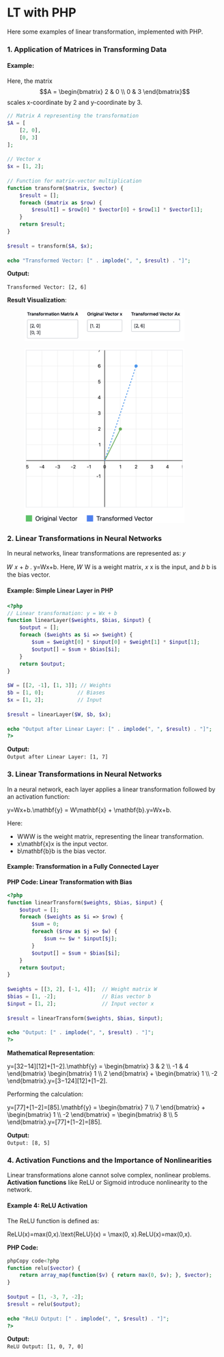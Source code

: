 # LT with PHP

Here some examples of linear transformation, implemented with PHP.

### 1. **Application of Matrices in Transforming Data**

#### Example:

Here, the matrix $$A = \begin{bmatrix} 2 & 0 \\ 0 & 3 \end{bmatrix}$$ scales x-coordinate by 2 and y-coordinate by 3.

```php
// Matrix A representing the transformation
$A = [
    [2, 0],
    [0, 3]
];

// Vector x
$x = [1, 2];

// Function for matrix-vector multiplication
function transform($matrix, $vector) {
    $result = [];
    foreach ($matrix as $row) {
        $result[] = $row[0] * $vector[0] + $row[1] * $vector[1];
    }
    return $result;
}

$result = transform($A, $x);

echo "Transformed Vector: [" . implode(", ", $result) . "]";
```

**Output:**&#x20;

`Transformed Vector: [2, 6]`

**Result Visualization**:

<div align="left"><figure><img src="../../../../.gitbook/assets/image (4).png" alt="" width="375"><figcaption></figcaption></figure></div>

<div align="left"><figure><img src="../../../../.gitbook/assets/image (2).png" alt="" width="375"><figcaption></figcaption></figure></div>

### 2. Linear Transformations in  Neural Networks

In neural networks, linear transformations are represented as:  𝑦

𝑊 𝑥 + 𝑏 . y=Wx+b. Here, 𝑊 W is a weight matrix, 𝑥 x is the input, and 𝑏 b is the bias vector.

#### Example: Simple Linear Layer in PHP

```php
<?php
// Linear transformation: y = Wx + b
function linearLayer($weights, $bias, $input) {
    $output = [];
    foreach ($weights as $i => $weight) {
        $sum = $weight[0] * $input[0] + $weight[1] * $input[1];
        $output[] = $sum + $bias[$i];
    }
    return $output;
}

$W = [[2, -1], [1, 3]]; // Weights
$b = [1, 0];           // Biases
$x = [1, 2];           // Input

$result = linearLayer($W, $b, $x);

echo "Output after Linear Layer: [" . implode(", ", $result) . "]";
?>
```

**Output:**\
`Output after Linear Layer: [1, 7]`



### **3. Linear Transformations in Neural Networks**

In a neural network, each layer applies a linear transformation followed by an activation function:

y=Wx+b.\mathbf{y} = W\mathbf{x} + \mathbf{b}.y=Wx+b.

Here:

* WWW is the weight matrix, representing the linear transformation.
* x\mathbf{x}x is the input vector.
* b\mathbf{b}b is the bias vector.

#### **Example: Transformation in a Fully Connected Layer**

**PHP Code: Linear Transformation with Bias**

```php
<?php
function linearTransform($weights, $bias, $input) {
    $output = [];
    foreach ($weights as $i => $row) {
        $sum = 0;
        foreach ($row as $j => $w) {
            $sum += $w * $input[$j];
        }
        $output[] = $sum + $bias[$i];
    }
    return $output;
}

$weights = [[3, 2], [-1, 4]];  // Weight matrix W
$bias = [1, -2];               // Bias vector b
$input = [1, 2];               // Input vector x

$result = linearTransform($weights, $bias, $input);

echo "Output: [" . implode(", ", $result) . "]";
?>
```

**Mathematical Representation**:

y=\[32−14]\[12]+\[1−2].\mathbf{y} = \begin{bmatrix} 3 & 2 \\\ -1 & 4 \end{bmatrix} \begin{bmatrix} 1 \\\ 2 \end{bmatrix} + \begin{bmatrix} 1 \\\ -2 \end{bmatrix}.y=\[3−1​24​]\[12​]+\[1−2​].

Performing the calculation:

y=\[77]+\[1−2]=\[85].\mathbf{y} = \begin{bmatrix} 7 \\\ 7 \end{bmatrix} + \begin{bmatrix} 1 \\\ -2 \end{bmatrix} = \begin{bmatrix} 8 \\\ 5 \end{bmatrix}.y=\[77​]+\[1−2​]=\[85​].

**Output:**\
`Output: [8, 5]`



### **4. Activation Functions and the Importance of Nonlinearities**

Linear transformations alone cannot solve complex, nonlinear problems. **Activation functions** like ReLU or Sigmoid introduce nonlinearity to the network.

#### **Example 4: ReLU Activation**

The ReLU function is defined as:

ReLU(x)=max⁡(0,x).\text{ReLU}(x) = \max(0, x).ReLU(x)=max(0,x).

**PHP Code:**

```php
phpCopy code<?php
function relu($vector) {
    return array_map(function($v) { return max(0, $v); }, $vector);
}

$output = [1, -3, 7, -2];
$result = relu($output);

echo "ReLU Output: [" . implode(", ", $result) . "]";
?>
```

**Output:**\
`ReLU Output: [1, 0, 7, 0]`
